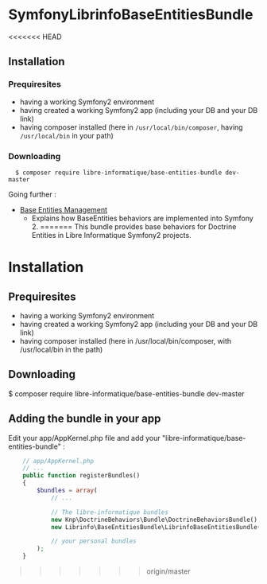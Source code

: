 # SymfonyLibrinfoBaseEntitiesBundle

<<<<<<< HEAD
## Installation

### Prequiresites

* having a working Symfony2 environment
* having created a working Symfony2 app (including your DB and your DB link)
* having composer installed (here in ```/usr/local/bin/composer```, having ```/usr/local/bin``` in your path)

### Downloading

```
  $ composer require libre-informatique/base-entities-bundle dev-master
```

Going further :

* [Base Entities Management](Resources/doc/base_entities_management.md)
    * Explains how BaseEntities behaviors are implemented into Symfony 2.
=======
This bundle provides base behaviors for Doctrine Entities in Libre Informatique Symfony2 projects.

Installation
============

Prequiresites
-------------

- having a working Symfony2 environment
- having created a working Symfony2 app (including your DB and your DB link)
- having composer installed (here in /usr/local/bin/composer, with /usr/local/bin in the path)

Downloading
-----------

  $ composer require libre-informatique/base-entities-bundle dev-master

Adding the bundle in your app
-----------------------------

Edit your app/AppKernel.php file and add your "libre-informatique/base-entities-bundle" :

```php
    // app/AppKernel.php
    // ...
    public function registerBundles()
    {
        $bundles = array(
            // ...

            // The libre-informatique bundles
            new Knp\DoctrineBehaviors\Bundle\DoctrineBehaviorsBundle(),
            new Librinfo\BaseEntitiesBundle\LibrinfoBaseEntitiesBundle(),

            // your personal bundles
        );
    }
```
>>>>>>> origin/master
